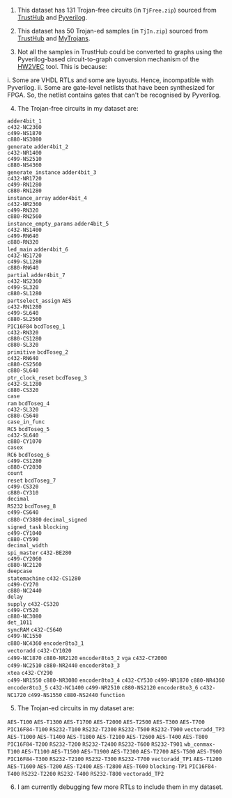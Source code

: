 1. This dataset has 131 Trojan-free circuits (in `TjFree.zip`) sourced from [TrustHub](https://trust-hub.org/#/benchmarks/chip-level-trojan)  and [Pyverilog](https://github.com/PyHDI/Pyverilog). 

2. This dataset has 50 Trojan-ed samples (in `TjIn.zip`) sourced from [TrustHub](https://trust-hub.org/#/benchmarks/chip-level-trojan) and [MyTrojans](https://github.com/sumandeb003/Ariane_Trojans_for_Pyverilog).

3. Not all the samples in TrustHub could be converted to graphs using the Pyverilog-based circuit-to-graph conversion mechanism of the [HW2VEC](https://github.com/AICPS/hw2vec) tool. This is because:

i. Some are VHDL RTLs and some are layouts. Hence, incompatible with Pyverilog.
ii. Some are gate-level netlists that have been synthesized for FPGA. So, the netlist contains gates that can't be recognised by Pyverilog.


4. The Trojan-free circuits in my dataset are:

`adder4bit_1`  
`c432-NC2360`  
`c499-NS1870`  
`c880-NS3080`     
`generate`
`adder4bit_2`  
`c432-NR1400`  
`c499-NS2510`  
`c880-NS4360`     
`generate_instance`
`adder4bit_3`  
`c432-NR1720`  
`c499-RN1280`  
`c880-RN1280`     
`instance_array`
`adder4bit_4`  
`c432-NR2360`  
`c499-RN320`  
`c880-RN2560`     
`instance_empty_params`
`adder4bit_5`  
`c432-NS1400`  
`c499-RN640`  
`c880-RN320`      
`led_main`
`adder4bit_6`  
`c432-NS1720`  
`c499-SL1280`  
`c880-RN640`      
`partial`
`adder4bit_7`  
`c432-NS2360`  
`c499-SL320`   
`c880-SL1280`     
`partselect_assign`
`AES`          
`c432-RN1280`  
`c499-SL640`   
`c880-SL2560`     
`PIC16F84`
`bcdToseg_1`   
`c432-RN320`   
`c880-CS1280`  
`c880-SL320`      
`primitive`
`bcdToseg_2`   
`c432-RN640`   
`c880-CS2560`  
`c880-SL640`      
`ptr_clock_reset`
`bcdToseg_3`   
`c432-SL1280`  
`c880-CS320`   
`case`            
`ram`
`bcdToseg_4`   
`c432-SL320`   
`c880-CS640`   
`case_in_func`    
`RC5`
`bcdToseg_5`   
`c432-SL640`   
`c880-CY1070`  
`casex`           
`RC6`
`bcdToseg_6`   
`c499-CS1280`  
`c880-CY2030`  
`count`           
`reset`
`bcdToseg_7`   
`c499-CS320`   
`c880-CY310`   
`decimal`        
`RS232`
`bcdToseg_8`  
`c499-CS640`  
`c880-CY3880` 
`decimal_signed`  
`signed_task`
`blocking`     
`c499-CY1040`  
`c880-CY590`   
`decimal_width`   
`spi_master`
`c432-BE280`   
`c499-CY2060`  
`c880-NC2120`  
`deepcase`        
`statemachine`
`c432-CS1280`  
`c499-CY270`  
`c880-NC2440`  
`delay`          
`supply`
`c432-CS320`   
`c499-CY520`   
`c880-NC3080`  
`det_1011`        
`syncRAM`
`c432-CS640`   
`c499-NC1550`  
`c880-NC4360` 
`encoder8to3_1`  
`vectoradd`
`c432-CY1020`  
`c499-NC1870` 
`c880-NR2120`
`encoder8to3_2` 
`vga`
`c432-CY2000`  
`c499-NC2510` 
`c880-NR2440`
`encoder8to3_3`  
`xtea`
`c432-CY290`   
`c499-NR1550` 
`c880-NR3080` 
`encoder8to3_4`
`c432-CY530`
`c499-NR1870`
`c880-NR4360`
`encoder8to3_5`
`c432-NC1400`
`c499-NR2510`
`c880-NS2120`
`encoder8to3_6`
`c432-NC1720`
`c499-NS1550`
`c880-NS2440`
`function`



5. The Trojan-ed circuits in my dataset are:

`AES-T100`   `AES-T1300`  `AES-T1700`  `AES-T2000`  `AES-T2500`  `AES-T300`  `AES-T700`      `PIC16F84-T100`  `RS232-T100`   `RS232-T2300`  `RS232-T500`  `RS232-T900`     `vectoradd_TP3`
`AES-T1000`  `AES-T1400`  `AES-T1800`  `AES-T2100`  `AES-T2600`  `AES-T400`  `AES-T800`      `PIC16F84-T200`  `RS232-T200`   `RS232-T2400`  `RS232-T600`  `RS232-T901`     `wb_conmax-T100`
`AES-T1100`  `AES-T1500`  `AES-T1900`  `AES-T2300`  `AES-T2700`  `AES-T500`  `AES-T900`      `PIC16F84-T300`  `RS232-T2100`  `RS232-T300`   `RS232-T700`  `vectoradd_TP1`
`AES-T1200`  `AES-T1600`  `AES-T200`   `AES-T2400`  `AES-T2800`  `AES-T600`  `blocking-TP1`  `PIC16F84-T400`  `RS232-T2200`  `RS232-T400`   `RS232-T800`  `vectoradd_TP2`

6. I am currently debugging few more RTLs to include them in my dataset.
